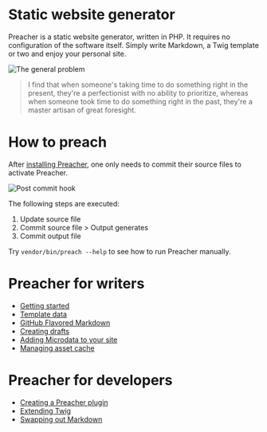 # Static website generator

Preacher is a static website generator, written in PHP.
It requires no configuration of the software itself. Simply write Markdown,
a Twig template or two and enjoy your personal site.

![The general problem](https://imgs.xkcd.com/comics/the_general_problem.png)

> I find that when someone's taking time to do something right in the present, they're a perfectionist with no ability to prioritize, whereas when someone took time to do something right in the past, they're a master artisan of great foresight.

# How to preach

After [installing Preacher](README.html), one only needs to commit their source
files to activate Preacher.

![Post commit hook](https://zeroconfig.github.io/Preacher/img/post-commit.png)

The following steps are executed:

1. Update source file
2. Commit source file > Output generates
3. Commit output file

Try `vendor/bin/preach --help` to see how to run Preacher manually.

# Preacher for writers

* [Getting started](README.html)
* [Template data](recipes/template-data.html)
* [GitHub Flavored Markdown](recipes/github-flavored-markdown.html)
* [Creating drafts](recipes/draft.html)
* [Adding Microdata to your site](recipes/microdata.html)
* [Managing asset cache](recipes/asset-cache.html)

# Preacher for developers

* [Creating a Preacher plugin](recipes/custom-plugins.html)
* [Extending Twig](recipes/extending-twig.html)
* [Swapping out Markdown](recipes/custom-source-reader.html)
